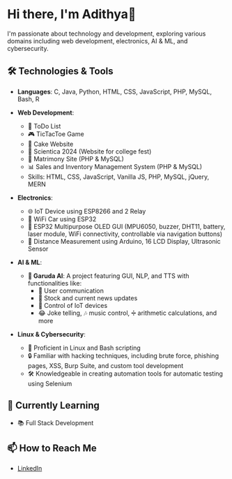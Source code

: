 # Hi there, I'm Adithya👋

I'm passionate about technology and development, exploring various domains including web development, electronics, AI & ML, and cybersecurity.

## 🛠️ Technologies & Tools

- **Languages**: C, Java, Python, HTML, CSS, JavaScript, PHP, MySQL, Bash, R
  
- **Web Development**:
  - 📝 ToDo List
  - 🎮 TicTacToe Game
  - 🎂 Cake Website
  - 🎉 Scientica 2024 (Website for college fest)
  - 💍 Matrimony Site (PHP & MySQL)
  - 📊 Sales and Inventory Management System (PHP & MySQL)
  - Skills: HTML, CSS, JavaScript, Vanilla JS, PHP, MySQL, jQuery, MERN
    
- **Electronics**:
  - 🌐 IoT Device using ESP8266 and 2 Relay
  - 🚗 WiFi Car using ESP32
  - 📱 ESP32 Multipurpose OLED GUI (MPU6050, buzzer, DHT11, battery, laser module, WiFi connectivity, controllable via navigation buttons)
  - 📏 Distance Measurement using Arduino, 16 LCD Display, Ultrasonic Sensor
    
- **AI & ML**:
  - **🚀 Garuda AI**: A project featuring GUI, NLP, and TTS with functionalities like:
    - 💬 User communication
    - 📰 Stock and current news updates
    - 📱 Control of IoT devices
    - 😂 Joke telling, 🎶 music control, ➗ arithmetic calculations, and more
      
- **Linux & Cybersecurity**:
  - 🐧 Proficient in Linux and Bash scripting
  - 🔒 Familiar with hacking techniques, including brute force, phishing pages, XSS, Burp Suite, and custom tool development
  - 🛠️ Knowledgeable in creating automation tools for automatic testing using Selenium

## 🌱 Currently Learning
- 📚 Full Stack Development

## 📫 How to Reach Me
- [LinkedIn](https://www.linkedin.com/in/adithya-b-r-67b837291/)
